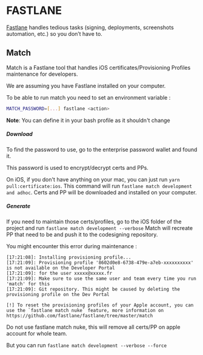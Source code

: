 # FASTLANE

[Fastlane](https://fastlane.tools/) handles tedious tasks (signing, deployments, screenshots automation, etc.) so you don’t have to.

## Match

Match is a Fastlane tool that handles iOS certificates/Provisioning Profiles maintenance
for developers.

We are assuming you have Fastlane installed on your computer.

To be able to run match you need to set an environment variable :

```sh
MATCH_PASSWORD=[...] fastlane <action>
```

**Note**: You can define it in your bash profile as it shouldn't change

##### Download

To find the password to use, go to the enterprise password wallet and found it.

This password is used to encrypt/decrypt certs and PPs.

On iOS, if you don't have anything on your mac, you can just run `yarn pull:certificate:ios`.
This command will run `fastlane match development and adhoc`.
Certs and PP will be downloaded and installed on your computer.

##### Generate

If you need to maintain those certs/profiles, go to the iOS folder of the project
and run `fastlane match development --verbose`
Match will recreate PP that need to be and push it to the codesigning repository.

You might encounter this error during maintenance :

```
[17:21:08]: Installing provisioning profile...
[17:21:09]: Provisioning profile '8602d0e8-6738-479e-a7eb-xxxxxxxxxx' is not available on the Developer Portal
[17:21:09]: for the user xxxxx@xxxxx.fr
[17:21:09]: Make sure to use the same user and team every time you run 'match' for this
[17:21:09]: Git repository. This might be caused by deleting the provisioning profile on the Dev Portal

[!] To reset the provisioning profiles of your Apple account, you can use the `fastlane match nuke` feature, more information on https://github.com/fastlane/fastlane/tree/master/match
```

Do not use fastlane match nuke, this will remove all certs/PP on apple account for whole team.

But you can run `fastlane match development --verbose --force`
